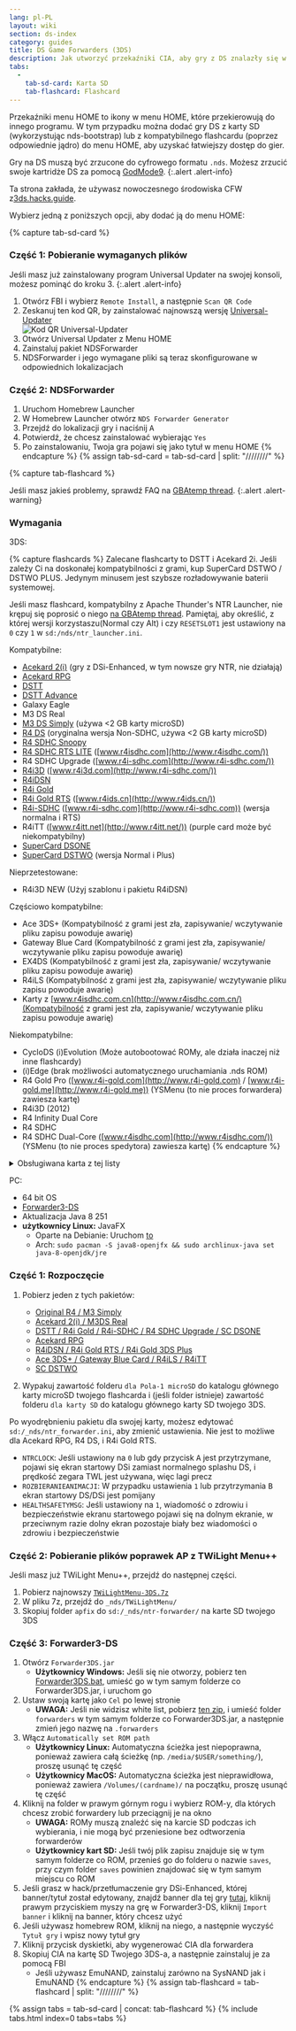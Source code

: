 ```yaml
---
lang: pl-PL
layout: wiki
section: ds-index
category: guides
title: DS Game Forwarders (3DS)
description: Jak utworzyć przekaźniki CIA, aby gry z DS znalazły się w menu głównym 3DS-a
tabs:
  - 
    tab-sd-card: Karta SD
    tab-flashcard: Flashcard
---
```


Przekaźniki menu HOME to ikony w menu HOME, które przekierowują do innego programu. W tym przypadku można dodać gry DS z karty SD (wykorzystując nds-bootstrap) lub z kompatybilnego flashcardu (poprzez odpowiednie jądro) do menu HOME, aby uzyskać łatwiejszy dostęp do gier.

Gry na DS muszą być zrzucone do cyfrowego formatu `.nds`. Możesz zrzucić swoje kartridże DS za pomocą [GodMode9](https://3ds.hacks.guide/dumping-titles-and-game-cartridges#dumping-a-game-cartridge).
{:.alert .alert-info}

Ta strona zakłada, że używasz nowoczesnego środowiska CFW z[3ds.hacks.guide](https://3ds.hacks.guide).

Wybierz jedną z poniższych opcji, aby dodać ją do menu HOME:

{% capture tab-sd-card %}

### Część 1: Pobieranie wymaganych plików

Jeśli masz już zainstalowany program Universal Updater na swojej konsoli, możesz pominąć do kroku 3.
{:.alert .alert-info}

1. Otwórz FBI i wybierz `Remote Install`, a następnie `Scan QR Code`
1. Zeskanuj ten kod QR, by zainstalować najnowszą wersję [Universal-Updater](https://github.com/Universal-Team/Universal-Updater)<br> ![Kod QR Universal-Updater](https://db.universal-team.net/assets/images/qr/universal-updater.cia.png)
1. Otwórz Universal Updater z Menu HOME
1. Zainstaluj pakiet NDSForwarder
1. NDSForwarder i jego wymagane pliki są teraz skonfigurowane w odpowiednich lokalizacjach

### Część 2: NDSForwarder
1. Uruchom Homebrew Launcher
1. W Homebrew Launcher otwórz `NDS Forwarder Generator`
1. Przejdź do lokalizacji gry i naciśnij <kbd class="face">A</kbd>
1. Potwierdź, że chcesz zainstalować wybierając `Yes`
1. Po zainstalowaniu, Twoja gra pojawi się jako tytuł w menu HOME
{% endcapture %}
{% assign tab-sd-card = tab-sd-card | split: "////////" %}

{% capture tab-flashcard %}

Jeśli masz jakieś problemy, sprawdź FAQ na [GBAtemp thread](https://gbatemp.net/threads/nds-forwarder-cias-for-your-home-menu.426174/).
{:.alert .alert-warning}

### Wymagania

3DS:

{% capture flashcards %}
Zalecane flashcarty to DSTT i Acekard 2i. Jeśli zależy Ci na doskonałej kompatybilności z grami, kup SuperCard DSTWO / DSTWO PLUS. Jedynym minusem jest szybsze rozładowywanie baterii systemowej.

Jeśli masz flashcard, kompatybilny z Apache Thunder's NTR Launcher, nie krępuj się poprosić o niego [na GBAtemp thread](https://gbatemp.net/threads/nds-forwarder-cias-for-your-home-menu.426174/). Pamiętaj, aby określić, z której wersji korzystaszu(Normal czy Alt) i czy `RESETSLOT1` jest ustawiony na `0` czy `1` w `sd:/nds/ntr_launcher.ini`.

Kompatybilne:
- [Acekard 2(i)](http://www.nds-card.com/ProShow.asp?ProID=160) (gry z DSi-Enhanced, w tym nowsze gry NTR, nie działają)
- [Acekard RPG](http://wiki.gbatemp.net/wiki/Acekard_RPG)
- [DSTT](http://www.nds-card.com/ProShow.asp?ProID=157)
- [DSTT Advance](http://kaze-tado.way-nifty.com/moo/images/2008/11/19/200811202.jpg)
- Galaxy Eagle
- M3 DS Real
- [M3 DS Simply](https://farm2.static.flickr.com/1333/752793411_d91b182eb7.jpg) (używa <2 GB karty microSD)
- [R4 DS](http://www.nds-card.com/ProShow.asp?ProID=141) (oryginalna wersja Non-SDHC, używa <2 GB karty microSD)
- [R4 SDHC Snoopy](http://www.nds-card.com/ProShow.asp?ProID=567)
- [R4 SDHC RTS LITE](http://www.nds-card.com/ProShow.asp?ProID=450) ([www.r4isdhc.com](http://www.r4isdhc.com/))
- R4 SDHC Upgrade ([www.r4i-sdhc.com](http://www.r4i-sdhc.com/))
- [R4i3D](http://www.3ds-cart.com/en/other-flashcarts/35-r4i3d-revolution-cart-for-3ds-dsi-dsl-ds.html) ([www.r4i3d.com](http://www.r4i-sdhc.com/))
- [R4iDSN](http://3ds-flashcard.com/home/28-r4idsn-3ds.html)
- [R4i Gold](http://www.nds-card.com/ProShow.asp?ProID=330)
- [R4i Gold RTS](http://www.nds-card.com/ProShow.asp?ProID=149) ([www.r4ids.cn](http://www.r4ids.cn/))
- [R4i-SDHC](http://www.nds-card.com/ProShow.asp?ProID=146) ([www.r4i-sdhc.com](http://www.r4i-sdhc.com)) (wersja normalna i RTS)
- R4iTT ([www.r4itt.net](http://www.r4itt.net/)) (purple card może być niekompatybilny)
- [SuperCard DSONE](http://wiki.gbatemp.net/wiki/SuperCard_DSONEi)
- [SuperCard DSTWO](http://www.nds-card.com/ProShow.asp?ProID=135) (wersja Normal i Plus)

Nieprzetestowane:
- R4i3D NEW (Użyj szablonu i pakietu R4iDSN)

Częściowo kompatybilne:
- Ace 3DS+ (Kompatybilność z grami jest zła, zapisywanie/ wczytywanie pliku zapisu powoduje awarię)
- Gateway Blue Card (Kompatybilność z grami jest zła, zapisywanie/ wczytywanie pliku zapisu powoduje awarię)
- EX4DS (Kompatybilność z grami jest zła, zapisywanie/ wczytywanie pliku zapisu powoduje awarię)
- R4iLS (Kompatybilność z grami jest zła, zapisywanie/ wczytywanie pliku zapisu powoduje awarię)
- Karty z [www.r4isdhc.com.cn](http://www.r4isdhc.com.cn/)(Kompatybilność z grami jest zła, zapisywanie/ wczytywanie pliku zapisu powoduje awarię)

Niekompatybilne:
- CycloDS (i)Evolution (Może autobootować ROMy, ale działa inaczej niż inne flashcardy)
- (i)Edge (brak możliwości automatycznego uruchamiania .nds ROM)
- R4 Gold Pro ([www.r4i-gold.com](http://www.r4i-gold.com) / [www.r4i-gold.me](http://www.r4i-gold.me)) (YSMenu (to nie proces forwardera) zawiesza kartę)
- R4i3D (2012)
- R4 Infinity Dual Core
- R4 SDHC
- R4 SDHC Dual-Core ([www.r4isdhc.com](http://www.r4isdhc.com/)) (YSMenu (to nie proces spedytora) zawiesza kartę)
{% endcapture %}

<details>
    <summary>Obsługiwana karta z tej listy</summary>
    <div class="details-content">
        {{ flashcards | markdownify }}
    </div>
</details>

PC:
- 64 bit OS
- [Forwarder3-DS](https://www.dropbox.com/s/b9de5ii6vm3dxfn/Forwarder3DS-v2.9.6.zip?dl=0)
- Aktualizacja Java 8 251
- **użytkownicy Linux:** JavaFX
   - Oparte na Debianie: Uruchom [to](https://gist.githubusercontent.com/puntillol59/7532b6583380baca236dcaf2d8f75b5c/raw/e8b9d193f8b24de941160c7292ec0bb3b997e98e/main.sh)
   - Arch: `sudo pacman -S java8-openjfx && sudo archlinux-java set java-8-openjdk/jre`

### Część 1: Rozpoczęcie
1. Pobierz jeden z tych pakietów:
   - [Original R4 / M3 Simply](https://www.dropbox.com/s/juxzri7h8bttunh/DS%20Game%20Forwarder%20pack%20%28Original%20R4%2C%20M3%20Simply%29.7z?dl=0)
   - [Acekard 2(i) / M3DS Real](https://www.dropbox.com/s/5elogf885sd62hu/DS%20Game%20Forwarder%20pack%20%28M3DS%20Real%29.7z?dl=0)
   - [DSTT / R4i Gold / R4i-SDHC / R4 SDHC Upgrade / SC DSONE](https://www.dropbox.com/s/xxfmvikwmnvsu63/DS%20Game%20Forwarder%20pack%20%28DSTT%2C%20R4i%20Gold%2C%20R4i-SDHC%2C%20SC%20DSONE%29.7z?dl=0)
   - [Acekard RPG](https://drive.google.com/file/d/0B2_1xHkEp2_6OHVuZEJwU1BKbEU/view?usp=sharing)
   - [R4iDSN / R4i Gold RTS / R4i Gold 3DS Plus](https://www.dropbox.com/s/j8nquh073k9y0h7/DS%20Game%20Forwarder%20pack%20%28R4iDSN%2C%20R4i%20Gold%20RTS%29.7z?dl=0)
   - [Ace 3DS+ / Gateway Blue Card / R4iLS / R4iTT](https://www.dropbox.com/s/fd7dzhn8burcq02/DS%20Game%20Forwarder%20pack%20%28Ace3DS%2C%20GW%20Blue%20Card%2C%20R4iTT%29.7z?dl=0)
   - [SC DSTWO](https://www.dropbox.com/s/pyyg0vq8b0nmhqd/DS%20Game%20Forwarder%20pack%20%28SC%20DSTWO%29.7z?dl=0)

1. Wypakuj zawartość folderu `dla Pola-1 microSD` do katalogu głównego karty microSD twojego flashcarda i (jeśli folder istnieje) zawartość folderu `dla karty SD` do katalogu głównego karty SD twojego 3DS.

Po wyodrębnieniu pakietu dla swojej karty, możesz edytować `sd:/_nds/ntr_forwarder.ini`, aby zmienić ustawienia. Nie jest to możliwe dla Acekard RPG, R4 DS, i R4i Gold RTS.
- `NTRCLOCK`: Jeśli ustawiony na `0` lub gdy przycisk <kbd class="face">A</kbd> jest przytrzymane, pojawi się ekran startowy DSi zamiast normalnego splashu DS, i prędkość zegara TWL jest używana, więc lagi precz
- `ROZBIERANIEANIMACJI`: W przypadku ustawienia `1` lub przytrzymania <kbd class="face">B</kbd> ekran startowy DS/DSi jest pomijany
- `HEALTHSAFETYMSG`: Jeśli ustawiony na `1`, wiadomość o zdrowiu i bezpieczeństwie ekranu startowego pojawi się na dolnym ekranie, w przeciwnym razie dolny ekran pozostaje biały bez wiadomości o zdrowiu i bezpieczeństwie

### Część 2: Pobieranie plików poprawek AP z TWiLight Menu++
Jeśli masz już TWiLight Menu++, przejdź do następnej części.
1. Pobierz najnowszy [`TWiLightMenu-3DS.7z`](https://github.com/DS-Homebrew/TWiLightMenu/releases/latest/download/TWiLightMenu-3DS.7z)
1. W pliku 7z, przejdź do `_nds/TWiLightMenu/`
1. Skopiuj folder `apfix` do `sd:/_nds/ntr-forwarder/` na karte SD twojego 3DS

### Część 3: Forwarder3-DS
1. Otwórz `Forwarder3DS.jar`
   - **Użytkownicy Windows:** Jeśli się nie otworzy, pobierz ten [Forwarder3DS.bat](/assets/files/Forwarder3DS.bat), umieść go w tym samym folderze co Forwarder3DS.jar, i uruchom go
1. Ustaw swoją kartę jako `Cel` po lewej stronie
   - **UWAGA:** Jeśli nie widzisz white list, pobierz [ten zip](https://github.com/Olmectron/olmectron.github.io/archive/master.zip), i umieść folder `forwarders` w tym samym folderze co Forwarder3DS.jar, a następnie zmień jego nazwę na `.forwarders`
1. Włącz `Automatically set ROM path`
   - **Użytkownicy Linux:** Automatyczna ścieżka jest niepoprawna, ponieważ zawiera całą ścieżkę (np. `/media/$USER/something/`), proszę usunąć tę część
   - **Użytkownicy MacOS:** Automatyczna ścieżka jest nieprawidłowa, ponieważ zawiera `/Volumes/(cardname)/` na początku, proszę usunąć tę część
1. Kliknij na folder w prawym górnym rogu i wybierz ROM-y, dla których chcesz zrobić forwardery lub przeciągnij je na okno
   - **UWAGA:** ROMy muszą znaleźć się na karcie SD podczas ich wybierania, i nie mogą być przeniesione bez odtworzenia forwarderów
   - **Użytkownicy kart SD:** Jeśli twój plik zapisu znajduje się w tym samym folderze co ROM, przenieś go do folderu o nazwie `saves`, przy czym folder `saves` powinien znajdować się w tym samym miejscu co ROM
1. Jeśli grasz w hack/przetłumaczenie gry DSi-Enhanced, której banner/tytuł został edytowany, znajdź banner dla tej gry [tutaj](https://www.dropbox.com/sh/igr47pr0q5bh4p5/AAA9Dy8VOGfBLUA6KdLDSDW-a?dl=0), kliknij prawym przyciskiem myszy na grę w Forwarder3-DS, kliknij `Import banner` i kliknij na banner, który chcesz użyć
1. Jeśli używasz homebrew ROM, kliknij na niego, a następnie wyczyść `Tytuł gry` i wpisz nowy tytuł gry
1. Kliknij przycisk dyskietki, aby wygenerować CIA dla forwardera
1. Skopiuj CIA na kartę SD Twojego 3DS-a, a następnie zainstaluj je za pomocą FBI
   - Jeśli używasz EmuNAND, zainstaluj zarówno na SysNAND jak i EmuNAND
{% endcapture %}
{% assign tab-flashcard = tab-flashcard | split: "////////" %}

{% assign tabs = tab-sd-card | concat: tab-flashcard %}
{% include tabs.html index=0 tabs=tabs %}